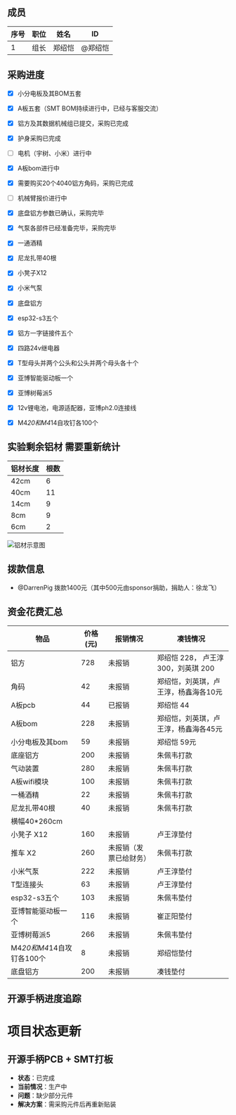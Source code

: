 ## 成员

| 序号 | 职位 | 姓名  | ID       |
|------|------|-------|----------|
| 1    | 组长 | 郑绍恺 | @郑绍恺 |

## 采购进度

- [x] 小分电板及其BOM五套
- [x] A板五套（SMT BOM持续进行中，已经与客服交流）
- [x] 铝方及其数据机械组已提交，采购已完成
- [x] 护身采购已完成
- [ ] 电机（宇树、小米）进行中
- [x] A板bom进行中
- [x] 需要购买20个4040铝方角码，采购已完成
- [ ] 机械臂报价进行中
- [x] 底盘铝方参数已确认，采购完毕
- [x] 气泵各部件已经准备完毕，采购完毕
- [x] 一通酒精
- [x] 尼龙扎带40根
- [x] 小凳子X12
- [x] 小米气泵 
- [x] 底盘铝方
- [x] esp32-s3五个
- [x] 铝方一字链接件五个
- [x] 四路24v继电器
- [x] T型母头并两个公头和公头并两个母头各十个
- [x] 亚博智能驱动板一个
- [x] 亚博树莓派5
- [x] 12v锂电池，电源适配器，亚博ph2.0连接线
- [x] M4*20和M4*14自攻钉各100个


## 实验剩余铝材  需要重新统计

| 铝材长度 | 根数 |
|----------|------|
| 42cm     | 6    |
| 40cm     | 11   |
| 14cm     | 9    |
| 8cm      | 9    |
| 6cm      | 2    |

![铝材示意图](https://example.com/aluminum_sketch.jpg)

## 拨款信息

- @DarrenPig 拨款1400元（其中500元由sponsor捐助，捐助人：徐龙飞）

## 资金花费汇总

| 物品             | 价格 (元) | 报销情况   |凑钱情况   |
|------------------|------------|------------|--------|
| 铝方             | 728        | 未报销     | 郑绍恺 228， 卢王淳 300，刘英琪 200|
| 角码             | 42         | 未报销     | 郑绍恺，刘英琪，卢王淳，杨鑫海各10元|
| A板pcb          | 44         | 已报销      |郑绍恺 44|
| A板bom          | 228        | 未报销     | 郑绍恺，刘英琪，卢王淳，杨鑫海各45元|
| 小分电板及其bom  | 59         | 未报销     |郑绍恺 59元|
| 底座铝方        | 200        | 未报销     |朱佩韦打款|
| 气动装置         | 280        | 未报销     |朱佩韦打款|
|A板wifi模块      | 100        | 未报销     | 朱佩韦打款|
|一桶酒精            | 22         | 未报销     |  朱佩韦打款    |
|  尼龙扎带40根       |   40      |    未报销      |   朱佩韦打款     |
|   横幅40*260cm        |            |           |          |
| 小凳子 X12            |160         |未报销      |卢王淳垫付|
|推车 X2                |260         |未报销（发票已给财务）|朱佩韦打款|
| 小米气泵              |222         |未报销         |卢王淳垫付|
| T型连接头             |63          |未报销         |卢王淳垫付|
| esp32-s3五个             |103          |未报销         |朱佩韦垫付|
| 亚博智能驱动板一个             |116          |未报销         |崔正阳垫付|
| 亚博树莓派5             |266          |未报销         |朱佩韦垫付|
| M4*20和M4*14自攻钉各100个             |8          |未报销         |郑绍恺垫付|
|  底盘铝方            |200          |未报销         |凑钱垫付|
## 开源手柄进度追踪
# 项目状态更新

## 开源手柄PCB + SMT打板

- **状态**：已完成
- **当前情况**：生产中
- **问题**：缺少部分元件
- **解决方案**：需采购元件后再重新贴装
